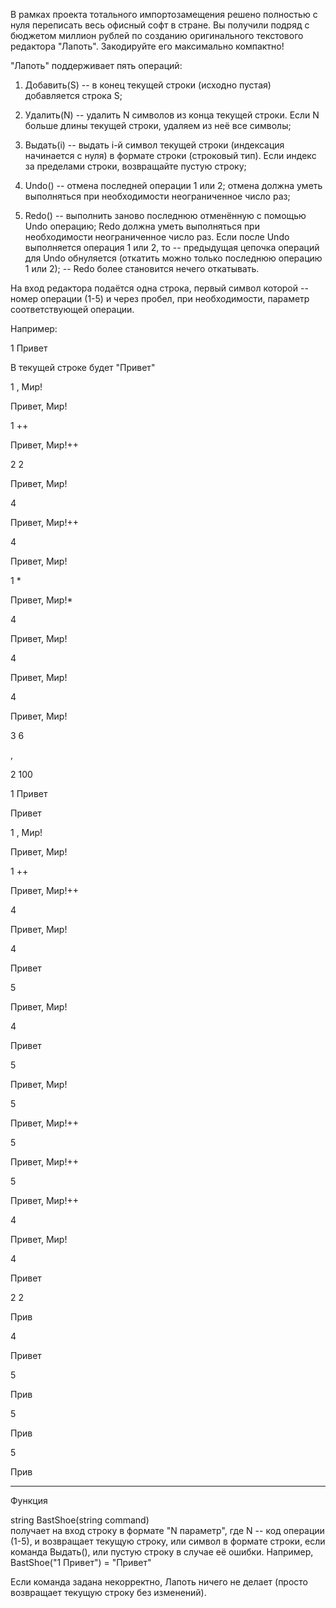 В рамках проекта тотального импортозамещения решено полностью с нуля переписать весь офисный софт в стране. Вы получили подряд с бюджетом миллион рублей по созданию оригинального текстового редактора "Лапоть". Закодируйте его максимально компактно!


"Лапоть" поддерживает пять операций:

1. Добавить(S) -- в конец текущей строки (исходно пустая) добавляется строка S;

2. Удалить(N) -- удалить N символов из конца текущей строки. Если N больше длины текущей строки, удаляем из неё все символы;

3. Выдать(i) -- выдать i-й символ текущей строки (индексация начинается с нуля) в формате строки (строковый тип). Если индекс за пределами строки, возвращайте пустую строку;

4. Undo() -- отмена последней операции 1 или 2; отмена должна уметь выполняться при необходимости неограниченное число раз;

5. Redo() -- выполнить заново последнюю отменённую с помощью Undo операцию; Redo должна уметь выполняться при необходимости неограниченное число раз.
Если после Undo выполняется операция 1 или 2, то
-- предыдущая цепочка операций для Undo обнуляется (откатить можно только последнюю операцию 1 или 2);
-- Redo более становится нечего откатывать.

На вход редактора подаётся одна строка, первый символ которой -- номер операции (1-5) и через пробел, при необходимости, параметр соответствующей операции.

Например:

1 Привет 

В текущей строке будет "Привет"

1  , Мир!

Привет, Мир!

1 ++ 

Привет, Мир!++

2 2

Привет, Мир!

4

Привет, Мир!++

4

Привет, Мир!

1 *

Привет, Мир!*

4

Привет, Мир!

4 

Привет, Мир!

4

Привет, Мир!

3 6

,

2 100


1 Привет 

Привет

1  , Мир!

Привет, Мир!

1 ++ 

Привет, Мир!++

4

Привет, Мир!

4

Привет

5

Привет, Мир!

4

Привет

5

Привет, Мир!

5

Привет, Мир!++

5

Привет, Мир!++

5

Привет, Мир!++

4

Привет, Мир!

4

Привет

2 2

Прив

4

Привет

5

Прив

5

Прив

5

Прив

----

Функция

string BastShoe(string command)          
получает на вход строку в формате "N параметр", где N -- код операции (1-5), и возвращает текущую строку, или символ в формате строки, если команда Выдать(), или пустую строку в случае её ошибки.
Например, BastShoe("1 Привет") = "Привет"

Если команда задана некорректно, Лапоть ничего не делает (просто возвращает текущую строку без изменений).